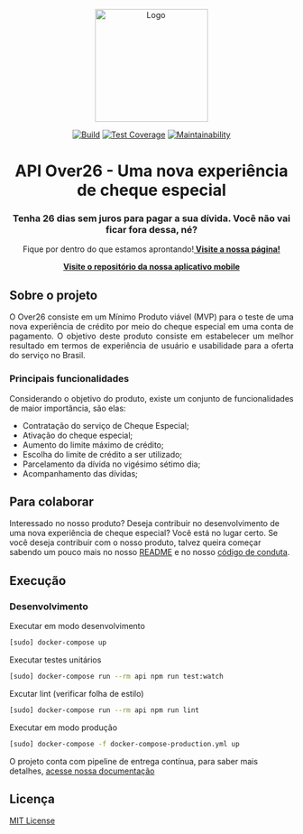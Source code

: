 <p align="center">
  <img src="https://i.ibb.co/TcRs6mJ/2e4fe184-7bdd-4498-ae84-d88d4c00fc71.jpg" height="200px" alt="Logo">


</p>
<div align="center">

[![Build](https://img.shields.io/gitlab/pipeline/andrewlucas/2019-2-Over26-Backend/devel)](https://gitlab.com/andrewlucas/2019-2-Over26-Backend/pipelines)
[![Test Coverage](https://api.codeclimate.com/v1/badges/28f335f2929225013dde/test_coverage)](https://codeclimate.com/github/fga-eps-mds/2019.2-Over26-Backend/test_coverage)
[![Maintainability](https://api.codeclimate.com/v1/badges/28f335f2929225013dde/maintainability)](https://codeclimate.com/github/fga-eps-mds/2019.2-Over26-Backend/maintainability)
</div>
<h1 align="center">API Over26 - Uma nova experiência de cheque especial </h1> 

<h3 align="center">Tenha 26 dias sem juros para pagar a sua dívida. Você não vai ficar fora dessa, né?</h3>

<p align="center">
    Fique por dentro do que estamos aprontando!<a href="https://fga-eps-mds.github.io/2019.2-Over26/#/"><strong> Visite a nossa página!</strong></a>
  </p>

  <p align="center">
 <a href="https://github.com/fga-eps-mds/2019.2-Over26/#/"><strong> Visite o repositório da nossa aplicativo mobile</strong></a>
</p>
  
## Sobre o projeto

<p align="justify">
  O Over26 consiste em um Mínimo Produto viável (MVP) para o teste de uma nova experiência de crédito por meio do cheque especial em uma conta de pagamento. O objetivo deste produto consiste em estabelecer um melhor resultado em termos de experiência de usuário e usabilidade para a oferta do serviço no Brasil.
</p>

### Principais funcionalidades

<p align="justify"> 
  Considerando o objetivo do produto, existe um conjunto de funcionalidades de maior importância, são elas:
  
  * Contratação do serviço de Cheque Especial;
  * Ativação do cheque especial;
  * Aumento do limite máximo de crédito;
  * Escolha do limite de crédito a ser utilizado; 
  * Parcelamento da dívida no vigésimo sétimo dia; 
  * Acompanhamento das dívidas;
</p>

## Para colaborar
Interessado no nosso produto? Deseja contribuir no desenvolvimento de uma nova experiência de cheque especial? Você está no lugar certo. Se você deseja contribuir com o nosso produto, talvez queira começar sabendo um pouco mais no nosso [README](https://github.com/fga-eps-mds/2019.2-Over26) e no nosso [código de conduta](https://github.com/fga-eps-mds/2019.2-Over26/blob/master/.github/CODE_OF_CONDUCT.md). 

## Execução

### Desenvolvimento
Executar em modo desenvolvimento
```sh
[sudo] docker-compose up
```
Executar testes unitários
```sh
[sudo] docker-compose run --rm api npm run test:watch
```
Excutar lint (verificar folha de estilo)
```sh
[sudo] docker-compose run --rm api npm run lint
```
Executar em modo produção
```sh
[sudo] docker-compose -f docker-compose-production.yml up
```

O projeto conta com pipeline de entrega contínua, para saber mais detalhes, [acesse nossa documentação](https://fga-eps-mds.github.io/2019.2-Over26/#/documentation/continuous-delivery)

## Licença

[MIT License
](https://github.com/fga-eps-mds/2019.2-Over26-Backend/blob/master/LICENSE)
